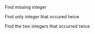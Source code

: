 Find missing integer

Find only integer that occured twice

Find the two integers that occurred twice
